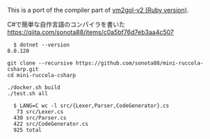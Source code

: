 This is a port of the compiler part of [vm2gol-v2 (Ruby version)](https://github.com/sonota88/vm2gol-v2).

C#で簡単な自作言語のコンパイラを書いた  
https://qiita.com/sonota88/items/c0a5bf76d7eb3aa4c507


```
  $ dotnet --version
8.0.120
```

```
git clone --recursive https://github.com/sonota88/mini-ruccola-csharp.git
cd mini-ruccola-csharp

./docker.sh build
./test.sh all
```

```
  $ LANG=C wc -l src/{Lexer,Parser,CodeGenerator}.cs
   73 src/Lexer.cs
  430 src/Parser.cs
  422 src/CodeGenerator.cs
  925 total
```
